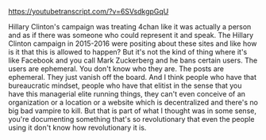 https://youtubetranscript.com/?v=6SVsdkgpGqU

 Hillary Clinton's campaign was treating 4chan like it was actually a person and as if there was someone who could represent it and speak. The Hillary Clinton campaign in 2015-2016 were positing about these sites and like how is it that this is allowed to happen? But it's not the kind of thing where it's like Facebook and you call Mark Zuckerberg and he bans certain users. The users are ephemeral. You don't know who they are. The posts are ephemeral. They just vanish off the board. And I think people who have that bureaucratic mindset, people who have that elitist in the sense that you have this managerial elite running things, they can't even conceive of an organization or a location or a website which is decentralized and there's no big bad vampire to kill. But that is part of what I thought was in some sense, you're documenting something that's so revolutionary that even the people using it don't know how revolutionary it is.